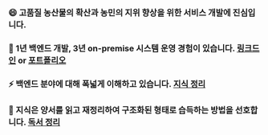 ### 😄  고품질 농산물의 확산과 농민의 지위 향상을 위한 서비스 개발에 진심입니다.
### 👯  1년 백엔드 개발, 3년 on-premise 시스템 운영 경험이 있습니다. [링크드인](https://www.linkedin.com/in/mj-bae/) or [포트폴리오](https://gentlyportfolio.netlify.app/)
### ⚡  백엔드 분야에 대해 폭넓게 이해하고 있습니다. [지식 정리](https://studynote.oopy.io/)
### 🌱  지식은 양서를 읽고 재정리하여 구조화된 형태로 습득하는 방법을 선호합니다. [독서 정리](https://studynote.oopy.io/books/)
